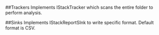 
##Trackers
Implements IStackTracker which scans the entire folder to perform analysis.

##Sinks
Implements IStackReportSInk to write specific format.
Default format is CSV.